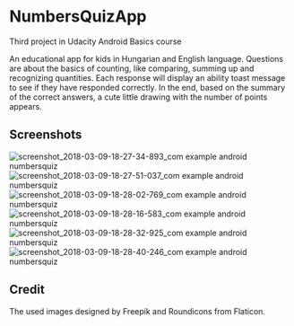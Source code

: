 # NumbersQuizApp
Third project in Udacity Android Basics course

 An educational app for kids in Hungarian and English language. Questions are about the basics of counting, like comparing, summing up and recognizing quantities. Each response will display an ability toast message to see if they have responded correctly. In the end, based on the summary of the correct answers, a cute little drawing with the number of points appears.

## Screenshots
![screenshot_2018-03-09-18-27-34-893_com example android numbersquiz](https://user-images.githubusercontent.com/22984926/37226748-3f520792-23db-11e8-90a8-cd732f0f065b.png)
![screenshot_2018-03-09-18-27-51-037_com example android numbersquiz](https://user-images.githubusercontent.com/22984926/37226749-3f87d3fe-23db-11e8-84fa-bbd86558853a.png)
![screenshot_2018-03-09-18-28-02-769_com example android numbersquiz](https://user-images.githubusercontent.com/22984926/37226750-3fbbe6bc-23db-11e8-8af8-8a4a6096dc6b.png)
![screenshot_2018-03-09-18-28-16-583_com example android numbersquiz](https://user-images.githubusercontent.com/22984926/37226753-402dd04c-23db-11e8-98c8-4a913f44c582.png)
![screenshot_2018-03-09-18-28-32-925_com example android numbersquiz](https://user-images.githubusercontent.com/22984926/37226754-40553b0a-23db-11e8-8720-bd7456058830.png)
![screenshot_2018-03-09-18-28-40-246_com example android numbersquiz](https://user-images.githubusercontent.com/22984926/37226755-407a8a36-23db-11e8-961b-06a0cb0ae1d8.png)

## Credit
The used images designed by Freepik and Roundicons from Flaticon.
